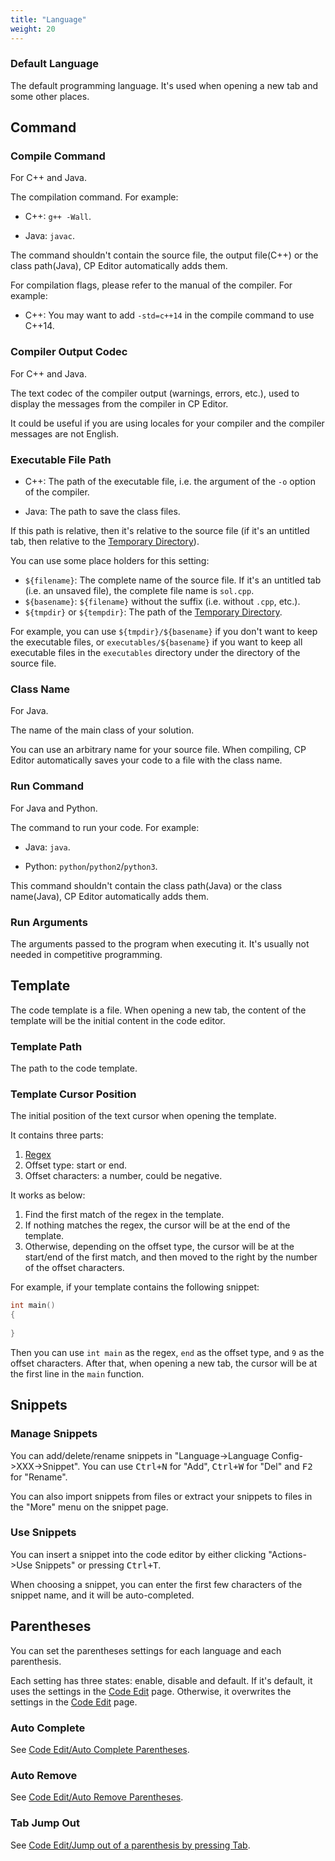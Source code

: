 ```yaml
---
title: "Language"
weight: 20
---
```


### Default Language

The default programming language. It's used when opening a new tab and some other places.

## Command

### Compile Command

For C++ and Java.

The compilation command. For example:

-   C++: `g++ -Wall`.

-   Java: `javac`.

The command shouldn't contain the source file, the output file(C++) or the class path(Java), CP Editor automatically adds them.

For compilation flags, please refer to the manual of the compiler. For example:

-   C++: You may want to add `-std=c++14` in the compile command to use C++14.

### Compiler Output Codec

For C++ and Java.

The text codec of the compiler output (warnings, errors, etc.), used to display the messages from the compiler in CP Editor.

It could be useful if you are using locales for your compiler and the compiler messages are not English.

### Executable File Path

-   C++: The path of the executable file, i.e. the argument of the `-o` option of the compiler.

-   Java: The path to save the class files.

If this path is relative, then it's relative to the source file (if it's an untitled tab, then relative to the [Temporary Directory](../general/\_index.md#temporary-directory)).

You can use some place holders for this setting:

-   `${filename}`: The complete name of the source file. If it's an untitled tab (i.e. an unsaved file), the complete file name is `sol.cpp`.
-   `${basename}`: `${filename}` without the suffix (i.e. without `.cpp`, etc.).
-   `${tmpdir}` or `${tempdir}`: The path of the [Temporary Directory](../general/\_index.md#temporary-directory).

For example, you can use `${tmpdir}/${basename}` if you don't want to keep the executable files, or `executables/${basename}` if you want to keep all executable files in the `executables` directory under the directory of the source file.

### Class Name

For Java.

The name of the main class of your solution.

You can use an arbitrary name for your source file. When compiling, CP Editor automatically saves your code to a file with the class name.

### Run Command

For Java and Python.

The command to run your code. For example:

-   Java: `java`.

-   Python: `python`/`python2`/`python3`.

This command shouldn't contain the class path(Java) or the class name(Java), CP Editor automatically adds them.

### Run Arguments

The arguments passed to the program when executing it. It's usually not needed in competitive programming.

## Template

The code template is a file. When opening a new tab, the content of the template will be the initial content in the code editor.

### Template Path

The path to the code template.

### Template Cursor Position

The initial position of the text cursor when opening the template.

It contains three parts:

1.  [Regex](../general/\_index.md#regular-expression)
2.  Offset type: start or end.
3.  Offset characters: a number, could be negative.

It works as below:

1.  Find the first match of the regex in the template.
2.  If nothing matches the regex, the cursor will be at the end of the template.
3.  Otherwise, depending on the offset type, the cursor will be at the start/end of the first match, and then moved to the right by the number of the offset characters.

For example, if your template contains the following snippet:

```cpp
int main()
{
    
}
```

Then you can use `int main` as the regex, `end` as the offset type, and `9` as the offset characters. After that, when opening a new tab, the cursor will be at the first line in the `main` function.

## Snippets

### Manage Snippets

You can add/delete/rename snippets in "Language->Language Config->XXX->Snippet". You can use <kbd>Ctrl+N</kbd> for "Add", <kbd>Ctrl+W</kbd> for "Del" and <kbd>F2</kbd> for "Rename".

You can also import snippets from files or extract your snippets to files in the "More" menu on the snippet page.

### Use Snippets

You can insert a snippet into the code editor by either clicking "Actions->Use Snippets" or pressing <kbd>Ctrl+T</kbd>.

When choosing a snippet, you can enter the first few characters of the snippet name, and it will be auto-completed.

## Parentheses

You can set the parentheses settings for each language and each parenthesis.

Each setting has three states: enable, disable and default. If it's default, it uses the settings in the [Code Edit](../code-edit/\_index.md) page. Otherwise, it overwrites the settings in the [Code Edit](../code-edit/\_index.md) page.

### Auto Complete

See [Code Edit/Auto Complete Parentheses](../code-edit/\_index.md#auto-complete-parentheses).

### Auto Remove

See [Code Edit/Auto Remove Parentheses](../code-edit/\_index.md#auto-remove-parentheses).

### Tab Jump Out

See [Code Edit/Jump out of a parenthesis by pressing Tab](../code-edit/\_index.md#jump-out-of-a-parenthesis-by-pressing-tab).
